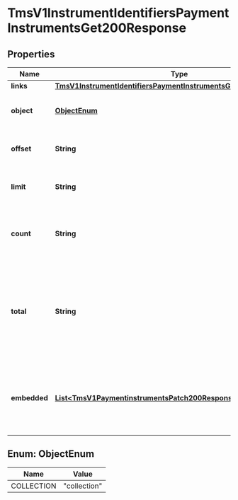 
# TmsV1InstrumentIdentifiersPaymentInstrumentsGet200Response

## Properties
Name | Type | Description | Notes
------------ | ------------- | ------------- | -------------
**links** | [**TmsV1InstrumentIdentifiersPaymentInstrumentsGet200ResponseLinks**](TmsV1InstrumentIdentifiersPaymentInstrumentsGet200ResponseLinks.md) |  |  [optional]
**object** | [**ObjectEnum**](#ObjectEnum) | Shows the response is a collection of objects. |  [optional]
**offset** | **String** | The offset parameter supplied in the request. |  [optional]
**limit** | **String** | The limit parameter supplied in the request. |  [optional]
**count** | **String** | The number of Payment Instruments returned in the array. |  [optional]
**total** | **String** | The total number of Payment Instruments associated with the Instrument Identifier in the zero-based dataset. |  [optional]
**embedded** | [**List&lt;TmsV1PaymentinstrumentsPatch200Response&gt;**](TmsV1PaymentinstrumentsPatch200Response.md) | Array of Payment Instruments returned for the supplied Instrument Identifier. |  [optional]


<a name="ObjectEnum"></a>
## Enum: ObjectEnum
Name | Value
---- | -----
COLLECTION | &quot;collection&quot;



